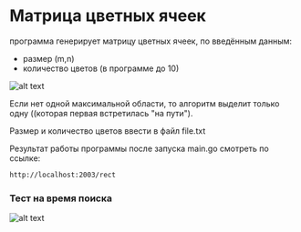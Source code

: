 # Матрица цветных ячеек

программа генерирует матрицу цветных ячеек, по введённым данным: 
- размер (m,n)
- количество цветов (в программе до 10)

![alt text](https://sun9-west.userapi.com/sun9-38/s/v1/ig2/zfbIFF7D5tlEua27aJpXoiFZeASg0vdl3tWBQtFFUF5UOLeP0yr9q9Qizw1T9NQrMumTfgtQGVSCpxU-33gE3svM.jpg?size=254x155&quality=95&type=album)

Если нет одной максимальной области, то алгоритм выделит только одну ((которая первая встретилась "на пути").

Размер и количество цветов ввести в файл file.txt

Результат работы программы после запуска main.go смотреть по ссылке:
```sh
http://localhost:2003/rect
```

### Тест на время поиска
![alt text](https://sun9-west.userapi.com/sun9-69/s/v1/ig2/WrfGZdO-W7mtslJrccmFyy70Tm0b_mE6HGIVdJ9bOX1yozq2U3NrPNMEPdRzNZIIfjLX_ObBzW-pj7dww8vlYfyU.jpg?size=714x88&quality=96&type=album)
